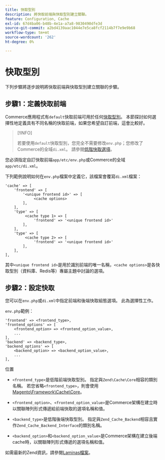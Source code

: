 ```yaml
---
title: 快取型別
description: 將快取前端與快取型別建立關聯。
feature: Configuration, Cache
exl-id: 67d4ba06-b48b-4e1a-a7a8-9830490dfe3d
source-git-commit: a2bd4139aac1044e7e5ca8fcf2114b7f7e9e9b68
workflow-type: tm+mt
source-wordcount: '262'
ht-degree: 0%

---
```


# 快取型別

下列步驟將逐步說明將快取前端與快取型別建立關聯的步驟。

## 步驟1：定義快取前端

Commerce應用程式有`default`快取前端可用於任何[快取型別](../cli/manage-cache.md#clean-and-flush-cache-types)。 本節探討如何選擇性地定義具有不同名稱的快取前端，如果您希望自訂前端，這會比較好。

>[!INFO]
>
>若要使用`default`快取型別，您完全不需要修改`env.php`；您修改了Commerce的全域`di.xml`。 請參閱[低階快取選項](cache-options.md)。

您必須指定自訂快取前端`app/etc/env.php`或Commerce的全域`app/etc/di.xml`。

下列範例說明如何在`env.php`檔案中定義它，該檔案會覆寫`di.xml`檔案：

```php?start_inline=1
'cache' => [
    'frontend' => [
        '<unique frontend id>' => [
             <cache options>
        ],
    ],
    'type' => [
         <cache type 1> => [
             'frontend' => '<unique frontend id>'
        ],
    ],
    'type' => [
         <cache type 2> => [
             'frontend' => '<unique frontend id>'
        ],
    ],
],
```

其中`<unique frontend id>`是用於識別前端的唯一名稱，`<cache options>`是各快取型別（資料庫、Redis等）專屬主題中討論的選項。

## 步驟2：設定快取

您可以在`env.php`或`di.xml`中指定前端和後端快取組態選項。 此為選擇性工作。

`env.php`範例：

```php?start_inline=1
'frontend' => <frontend_type>,
'frontend_options' => [
    <frontend_option> => <frontend_option_value>,
    ...
],
'backend' => <backend_type>,
'backend_options' => [
    <backend_option> => <backend_option_value>,
    ...
],
```

位置

- `<frontend_type>`是低階前端快取型別。 指定與`Zend\Cache\Core`相容的類別名稱。
若您省略`<frontend_type>`，則會使用[Magento\Framework\Cache\Core](https://github.com/magento/magento2/blob/2.4/lib/internal/Magento/Framework/Cache/Core.php)。

- `<frontend_option>`、`<frontend_option_value>`是Commerce架構在建立時以關聯陣列形式傳遞給前端快取的選項名稱和值。
- `<backend_type>`是低階後端快取型別。 指定與`Zend_Cache_Backend`相容且實作`Zend_Cache_Backend_Interface`的類別名稱。
- `<backend_option>`和`<backend_option_value>`是Commerce架構在建立後端cache時，以關聯陣列形式傳遞的選項名稱和值。

如需最新的Zend資訊，請參閱[Laminas檔案](https://docs.laminas.dev/)。
